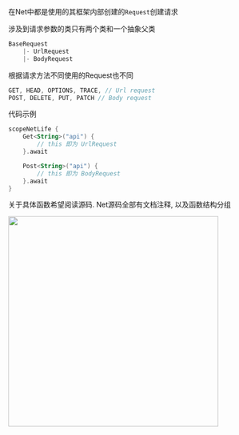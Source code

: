 在Net中都是使用的其框架内部创建的`Request`创建请求

涉及到请求参数的类只有两个类和一个抽象父类

```kotlin
BaseRequest
    |- UrlRequest
    |- BodyRequest
```


根据请求方法不同使用的Request也不同

```kotlin
GET, HEAD, OPTIONS, TRACE, // Url request
POST, DELETE, PUT, PATCH // Body request
```

代码示例

```kotlin
scopeNetLife {
    Get<String>("api") {
        // this 即为 UrlRequest
    }.await

    Post<String>("api") {
        // this 即为 BodyRequest
    }.await
}
```

关于具体函数希望阅读源码. Net源码全部有文档注释, 以及函数结构分组

<img src="https://i.imgur.com/oZp9WYZ.png" width="420"/>

